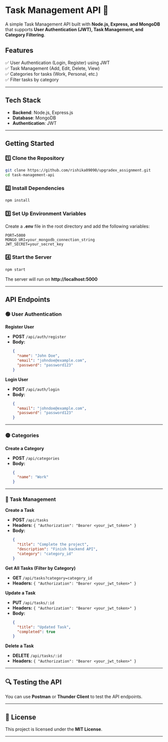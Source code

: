 
# **Task Management API** 🚀  

A simple Task Management API built with **Node.js, Express, and MongoDB** that supports **User Authentication (JWT), Task Management, and Category Filtering**.

## **Features**
✅ User Authentication (Login, Register) using JWT  
✅ Task Management (Add, Edit, Delete, View)  
✅ Categories for tasks (Work, Personal, etc.)  
✅ Filter tasks by category  

---

## **Tech Stack**  
- **Backend**: Node.js, Express.js  
- **Database**: MongoDB  
- **Authentication**: JWT  

---

## **Getting Started**  

### **1️⃣ Clone the Repository**
```bash
git clone https://github.com/rishika09090/upgradex_assignment.git
cd task-management-api
```

### **2️⃣ Install Dependencies**
```bash
npm install
```

### **3️⃣ Set Up Environment Variables**
Create a **.env** file in the root directory and add the following variables:
```env
PORT=5000
MONGO_URI=your_mongodb_connection_string
JWT_SECRET=your_secret_key
```

### **4️⃣ Start the Server**
```bash
npm start
```
The server will run on **http://localhost:5000**

---

## **API Endpoints**  

### **🟢 User Authentication**  
**Register User**  
- **POST** `/api/auth/register`  
- **Body:**
  ```json
  {
    "name": "John Doe",
    "email": "johndoe@example.com",
    "password": "password123"
  }
  ```

**Login User**  
- **POST** `/api/auth/login`  
- **Body:**
  ```json
  {
    "email": "johndoe@example.com",
    "password": "password123"
  }
  ```

---

### **🟡 Categories**  
**Create a Category**  
- **POST** `/api/categories`  
- **Body:**
  ```json
  {
    "name": "Work"
  }
  ```

---

### **🔵 Task Management**  
**Create a Task**  
- **POST** `/api/tasks`  
- **Headers:** `{ "Authorization": "Bearer <your_jwt_token>" }`  
- **Body:**
  ```json
  {
    "title": "Complete the project",
    "description": "Finish backend API",
    "category": "category_id"
  }
  ```

**Get All Tasks (Filter by Category)**  
- **GET** `/api/tasks?category=category_id`  
- **Headers:** `{ "Authorization": "Bearer <your_jwt_token>" }`  

**Update a Task**  
- **PUT** `/api/tasks/:id`  
- **Headers:** `{ "Authorization": "Bearer <your_jwt_token>" }`  
- **Body:**
  ```json
  {
    "title": "Updated Task",
    "completed": true
  }
  ```

**Delete a Task**  
- **DELETE** `/api/tasks/:id`  
- **Headers:** `{ "Authorization": "Bearer <your_jwt_token>" }`  

---

## **🔍 Testing the API**  
You can use **Postman** or **Thunder Client** to test the API endpoints.

---

## **📜 License**  
This project is licensed under the **MIT License**.

---


